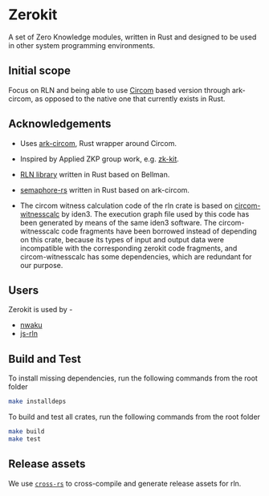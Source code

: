# Zerokit

A set of Zero Knowledge modules, written in Rust and designed to be used in other system programming environments.

## Initial scope

Focus on RLN and being able to use [Circom](https://iden3.io/circom) based
version through ark-circom, as opposed to the native one that currently exists
in Rust.

## Acknowledgements

- Uses [ark-circom](https://github.com/gakonst/ark-circom), Rust wrapper around Circom.

- Inspired by Applied ZKP group work, e.g. [zk-kit](https://github.com/appliedzkp/zk-kit).

- [RLN library](https://github.com/kilic/rln) written in Rust based on Bellman.

- [semaphore-rs](https://github.com/worldcoin/semaphore-rs) written in Rust based on ark-circom.

- The circom witness calculation code of the rln crate is based on [circom-witnesscalc](https://github.com/iden3/circom-witnesscalc) by iden3. The execution graph file used by this code has been generated by means of the same iden3 software. The circom-witnesscalc code fragments have been borrowed instead of depending on this crate, because its types of input and output data were incompatible with the corresponding zerokit code fragments, and circom-witnesscalc has some dependencies, which are redundant for our purpose.

## Users

Zerokit is used by -

- [nwaku](https://github.com/waku-org/nwaku)
- [js-rln](https://github.com/waku-org/js-rln)

## Build and Test

To install missing dependencies, run the following commands from the root folder

```bash
make installdeps
```

To build and test all crates, run the following commands from the root folder

```bash
make build
make test
```

## Release assets

We use [`cross-rs`](https://github.com/cross-rs/cross) to cross-compile and generate release assets for rln.
